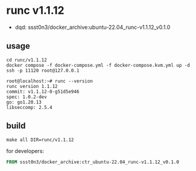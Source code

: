 # runc v1.1.12

* dqd: ssst0n3/docker_archive:ubuntu-22.04_runc-v1.1.12_v0.1.0

## usage

```shell
cd runc/v1.1.12
docker compose -f docker-compose.yml -f docker-compose.kvm.yml up -d
ssh -p 11120 root@127.0.0.1
```

```
root@localhost:~# runc --version
runc version 1.1.12
commit: v1.1.12-0-g51d5e946
spec: 1.0.2-dev
go: go1.20.13
libseccomp: 2.5.4
```

## build

```
make all DIR=runc/v1.1.12
```

for developers:

```dockerfile
FROM ssst0n3/docker_archive:ctr_ubuntu-22.04_runc-v1.1.12_v0.1.0
```
